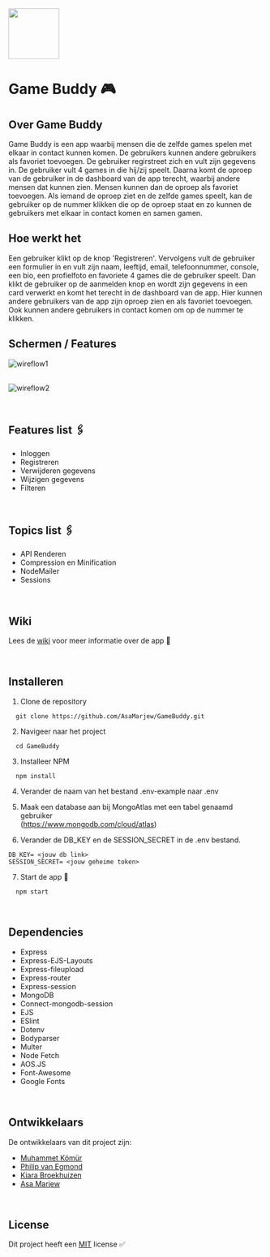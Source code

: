 <img src="https://user-images.githubusercontent.com/34505894/117519819-99384b00-afa5-11eb-975a-19932dbe1c1b.png" height="100" />


# Game Buddy 🎮

## Over Game Buddy
Game Buddy is een app waarbij mensen die de zelfde games spelen met elkaar in contact kunnen komen. De gebruikers kunnen andere gebruikers als favoriet toevoegen. De gebruiker regirstreet zich en vult zijn gegevens in. De gebruiker vult 4 games in die hij/zij speelt. Daarna komt de oproep van de gebruiker in de dashboard van de app terecht, waarbij andere mensen dat kunnen zien. Mensen kunnen dan de oproep als favoriet toevoegen. Als iemand de oproep ziet en de zelfde games speelt, kan de gebruiker op de nummer klikken die op de oproep staat en zo kunnen de gebruikers met elkaar in contact komen en samen gamen.<br/>

## Hoe werkt het
Een gebruiker klikt op de knop 'Registreren'. Vervolgens vult de gebruiker een formulier in en vult zijn naam, leeftijd, email, telefoonnummer, console, een bio, een profielfoto en favoriete 4 games die de gebruiker speelt. Dan klikt de gebruiker op de aanmelden knop en wordt zijn gegevens in een card verwerkt en komt het terecht in de dashboard van de app. Hier kunnen andere gebruikers van de app zijn oproep zien en als favoriet toevoegen. Ook kunnen andere gebruikers in contact komen om op de nummer te klikken.<br/>


## Schermen / Features
![wireflow1](https://user-images.githubusercontent.com/34505894/118870886-4f296080-b8e7-11eb-99d8-e62fed8670c7.png) <br/><br/>

![wireflow2](https://user-images.githubusercontent.com/34505894/118870903-518bba80-b8e7-11eb-8d71-b73fe1b03000.png)<br/>

<br/>

## Features list 🖇
* Inloggen
* Registreren
* Verwijderen gegevens
* Wijzigen gegevens
* Filteren
 
<br/>

## Topics list 🖇
* API Renderen
* Compression en Minification
* NodeMailer
* Sessions
 
<br/>

## Wiki
Lees de <a href="https://github.com/AsaMarjew/GameBuddy/wiki">wiki</a> voor meer informatie over de app 📖

<br/>

## Installeren
1. Clone de repository<br/>
```
  git clone https://github.com/AsaMarjew/GameBuddy.git
```

2. Navigeer naar het project<br/>
```
  cd GameBuddy
```

3. Installeer NPM<br/>
```
  npm install
```

4. Verander de naam van het bestand .env-example naar .env<br/>

5. Maak een database aan bij MongoAtlas met een tabel genaamd gebruiker<br/>
(https://www.mongodb.com/cloud/atlas)

6. Verander de DB_KEY en de SESSION_SECRET in de .env bestand.<br/>
```
DB_KEY= <jouw db link>
SESSION_SECRET= <jouw geheime token>
```

7. Start de app 🚀<br/>
```
  npm start
```
<br/>

## Dependencies
* Express
* Express-EJS-Layouts
* Express-fileupload
* Express-router
* Express-session
* MongoDB
* Connect-mongodb-session
* EJS
* ESlint
* Dotenv
* Bodyparser
* Multer
* Node Fetch
* AOS.JS
* Font-Awesome
* Google Fonts
<br/>

## Ontwikkelaars
De ontwikkelaars van dit project zijn:
* <a href="https://github.com/muhammet075">Muhammet Kömür</a>
* <a href="https://github.com/PhilipvEgmond">Philip van Egmond</a>
* <a href="https://github.com/kiara1404">Kiara Broekhuizen</a>
* <a href="https://github.com/AsaMarjew">Asa Marjew</a>

<br/>

## License
Dit project heeft een <a href="https://github.com/AsaMarjew/GameBuddy/blob/main/LICENSE">MIT</a> license ✅

